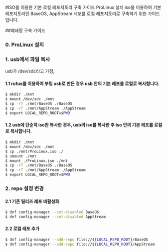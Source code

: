 #ISO를 이용한 기본 로컬 레포지토리 구축 가이드
ProLinux 설치 iso를 이용하여 기본 레포지토리인 BaseOS, AppStream 레포를 로컬 레포지토리로 구축하기 위한 가이드입니다.

##폐쇄망 구축 가이드
### 0. ProLinux 설치


### 1. usb에서 파일 복사
usb가 /dev/sdc라고 가정,


#### 1.1 rufus를 이용하여 부팅 usb로 만든 경우 usb 안의 기본 레포를 로컬로 복사합니다.
```bash
$ mkdir ./mnt
$ mount /dev/sdc ./mnt
$ cp -rT ./mnt/BaseOS ./BaseOS
$ cp -rT ./mnt/AppStream ./AppStream
$ export LOCAL_REPO_ROOT=$PWD
```

#### 1.2 usb에 단순히 iso만 복사한 경우, usb의 iso를 복사한 후 iso 안의 기본 레포를 로컬로 복사합니다.
```bash
$ mkdir ./mnt
$ mount /dev/sdc ./mnt
$ cp ./mnt/ProLinux.iso ./
$ umount ./mnt
$ mount ./ProLinux.iso ./mnt
$ cp -rT ./mnt/BaseOS ./BaseOS
$ cp -rT ./mnt/AppStream ./AppStream
$ export LOCAL_REPO_ROOT=$PWD
```


### 2. repo 설정 변경
#### 2.1 기존 릴리즈 레포 비활성화
```bash
$ dnf config-manager --set-disabled BaseOS
$ dnf config-manager --set-disabled AppStream
```


#### 2.2 로컬 레포 추가
```bash
$ dnf config-manager --add-repo file://${LOCAL_REPO_ROOT}/BaseOS
$ dnf config-manager --add-repo file://${LOCAL_REPO_ROOT}/AppStream
```

